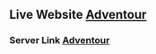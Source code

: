 ## Live Website [Adventour](https://simple-firebase-4a4da.firebaseapp.com/)
### Server Link [Adventour](https://sleepy-island-26546.herokuapp.com/) 

